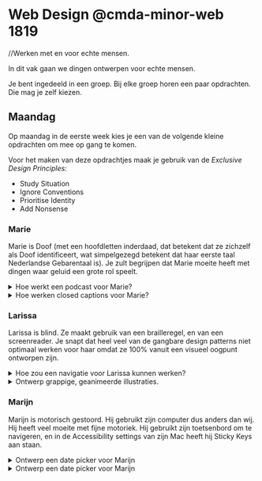 # Web Design @cmda-minor-web 1819
//Werken met en voor echte mensen.

In dit vak gaan we dingen ontwerpen voor echte mensen. 

Je bent ingedeeld in een groep. Bij elke groep horen een paar opdrachten. Die mag je zelf kiezen. 

## Maandag
Op maandag in de eerste week kies je een van de volgende kleine opdrachten om mee op gang te komen.

Voor het maken van deze opdrachtjes maak je gebruik van de *Exclusive Design Principles:*

- Study Situation
- Ignore Conventions
- Prioritise Identity
- Add Nonsense

### Marie

Marie is Doof (met een hoofdletten inderdaad, dat betekent dat ze zichzelf als Doof identificeert, wat simpelgezegd betekent dat haar eerste taal Nederlandse Gebarentaal is). Je zult begrijpen dat Marie moeite heeft met dingen waar geluid een grote rol speelt.

<details>
<summary>Hoe werkt een podcast voor Marie?</summary>
<p>In een transcriptie gaat natuurlijk nogal wat nuance verloren. Maak een oplossing die minimaal net zo prettig is voor iemand die niet kan luisteren als voor iemand die wel kan luisteren. 
</details>

<details>
<summary>Hoe werken closed captions voor Marie?</summary>
<p>Voor Marie gaat er enorm veel nuance verloren tijdens het kijken naar een film of een documentaire. Bij veel films worden closed captions aangeboden, maar die zijn zo neutraal als maar kan. Hoe zou je closed captions 
</details>

### Larissa

Larissa is blind. Ze maakt gebruik van een brailleregel, en van een screenreader. Je snapt dat heel veel van de gangbare design patterns niet optimaal werken voor haar omdat ze 100% vanuit een visueel oogpunt ontworpen zijn.

<details>
<summary>Hoe zou een navigatie voor Larissa kunnen werken?</summary>
<p>Tijdens het introductiecollege heb je een filmpje gezien van een niet-getrainde screenreadergebruiker die een navigatiemenu gebruikt. Dat was niet optimaal. Het menu helemaal onderaan de pagina zetten is weer onhandig voor als je dat wel nodig hebt. Stel nou dat *iedereen* blind was en een screenreader gebruikte, wat zou dan het normale navigatie-pattern zijn?
</details>

<details>
<summary>Ontwerp grappige, geanimeerde illustraties.</summary>
<p>Hannes Wallrafen maakt <a href="http://www.geluidinzicht.nl/geluidsprojecten/">audiocollages</a>. Deze wil hij graag op een nieuwe website zetten. Hier wil hij grappige, korte geanimeerde illustraties bij hebben. Ontwerp bij één audiocollage één geanimeerde illustratie <em>die zowel voor Larissa, als voor jezelf grappig is</em>.
</details>

### Marijn

Marijn is motorisch gestoord. Hij gebruikt zijn computer dus anders dan wij. Hij heeft veel moeite met fijne motoriek. Hij gebruikt zijn toetsenbord om te navigeren, en in de Accessibility settings van zijn Mac heeft hij Sticky Keys aan staan.

<details>
<summary>Ontwerp een date picker voor Marijn</summary>
<p>. Hij reist veel met de trein, en hij moet van tevoren aangeven welke trein hij wil nemen zodat er iemand is om hem te helpen met zijn rolstoel. Date-pickers zijn over het algemeen priegelig, en niet ontworpen voor iemand die afhankelijk is van zijn toetsenbord.
</details>

<details>
<summary>Ontwerp een date picker voor Marijn</summary>
<p>. Hij reist veel met de trein, en hij moet van tevoren aangeven welke trein hij wil nemen zodat er iemand is om hem te helpen met zijn rolstoel. Date-pickers zijn over het algemeen priegelig, en niet ontworpen voor iemand die afhankelijk is van zijn toetsenbord.
</details>